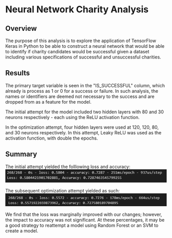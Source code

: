 # Neural Network Charity Analysis

## Overview

The purpose of this analysis is to explore the application of TensorFlow Keras in Python to be able to construct a neural network that would be able to identify if charity candidates would be successful given a dataset including various specifications of successful and unsuccessful charities. 

## Results

The primary target variable is seen in the "IS_SUCCESSFUL" column, which already is process as 1 or 0 for a success or failure. In such analysis, the names or identifiers are deemed not necessary to the success and are dropped from as a feature for the model.

The initial attempt for the model included two hidden layers with 80 and 30 neurons respectively - each using the ReLU activation function. 

In the optimization attempt, four hidden layers were used at 120, 120, 80, and 30 neurons respectively. In this attempt, Leaky ReLU was used as the activation function, with double the epochs. 

## Summary
The initial attempt yielded the folllowing loss and accuracy: 
![Initial](/screenshots/initial.png)

The subsequent optimization attempt yielded as such: 
![Optimization](/screenshots/optimization.png)

We find that the loss was marginally improved with our changes; however, the impact to accuracy was not significant. At these percentages, it may be a good strategy to reattempt a model using Random Forest or an SVM to create a model.
